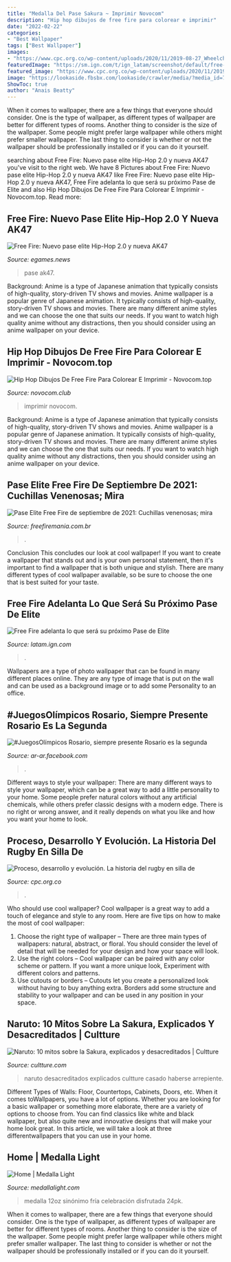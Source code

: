 ```yaml
---
title: "Medalla Del Pase Sakura ~ Imprimir Novocom"
description: "Hip hop dibujos de free fire para colorear e imprimir"
date: "2022-02-22"
categories:
- "Best Wallpaper"
tags: ["Best Wallpaper"]
images:
- "https://www.cpc.org.co/wp-content/uploads/2020/11/2019-08-27_Wheelchair-Rugby_MJ_Lima2019_1032-2-2048x1365.jpg"
featuredImage: "https://sm.ign.com/t/ign_latam/screenshot/default/free-fire_y9vw.1280.jpg"
featured_image: "https://www.cpc.org.co/wp-content/uploads/2020/11/2019-08-27_Wheelchair-Rugby_MJ_Lima2019_1032-2-2048x1365.jpg"
image: "https://lookaside.fbsbx.com/lookaside/crawler/media/?media_id=702910316516311"
ShowToc: true
author: "Anais Beatty"
---
```



When it comes to wallpaper, there are a few things that everyone should consider. One is the type of wallpaper, as different types of wallpaper are better for different types of rooms. Another thing to consider is the size of the wallpaper. Some people might prefer large wallpaper while others might prefer smaller wallpaper. The last thing to consider is whether or not the wallpaper should be professionally installed or if you can do it yourself.

	

		
searching about Free Fire: Nuevo pase elite Hip-Hop 2.0 y nueva AK47 you've visit to the right web. We have 8 Pictures about Free Fire: Nuevo pase elite Hip-Hop 2.0 y nueva AK47 like Free Fire: Nuevo pase elite Hip-Hop 2.0 y nueva AK47, Free Fire adelanta lo que será su próximo Pase de Elite and also Hip Hop Dibujos De Free Fire Para Colorear E Imprimir - Novocom.top. Read more:
		
    
## Free Fire: Nuevo Pase Elite Hip-Hop 2.0 Y Nueva AK47

<img loading=lazy src="https://www.egames.news/__export/1601678403551/sites/debate/img/2020/10/02/120126843_3145698552205502_3299177006291574005_n_crop1601678236337.jpg_242310155.jpg" onerror="this.onerror=null;this.src='https://tse3.mm.bing.net/th?id=OIP.aIT5VAaeuRath-g4JkALXQHaEk&amp;pid=15.1';" alt="Free Fire: Nuevo pase elite Hip-Hop 2.0 y nueva AK47">

_Source: egames.news_

>pase ak47. 

	

Background: Anime is a type of Japanese animation that typically consists of high-quality, story-driven TV shows and movies.
Anime wallpaper is a popular genre of Japanese animation. It typically consists of high-quality, story-driven TV shows and movies. There are many different anime styles and we can choose the one that suits our needs. If you want to watch high quality anime without any distractions, then you should consider using an anime wallpaper on your device.

    
## Hip Hop Dibujos De Free Fire Para Colorear E Imprimir - Novocom.top

<img loading=lazy src="https://i0.wp.com/i.ytimg.com/vi/06lLa16oD8U/maxresdefault.jpg" onerror="this.onerror=null;this.src='https://tse2.mm.bing.net/th?id=OIP.7Q8kuJKawxRjB8lYQUooTgHaEK&amp;pid=15.1';" alt="Hip Hop Dibujos De Free Fire Para Colorear E Imprimir - Novocom.top">

_Source: novocom.club_

>imprimir novocom. 

	

Background: Anime is a type of Japanese animation that typically consists of high-quality, story-driven TV shows and movies.
Anime wallpaper is a popular genre of Japanese animation. It typically consists of high-quality, story-driven TV shows and movies. There are many different anime styles and we can choose the one that suits our needs. If you want to watch high quality anime without any distractions, then you should consider using an anime wallpaper on your device.

    
## Pase Elite Free Fire De Septiembre De 2021: Cuchillas Venenosas; Mira

<img loading=lazy src="https://www.freefiremania.com.br/images/noticias/F9BBE6BA-0DF3-4D54-AD1A-B9F4D0B0559D.jpg" onerror="this.onerror=null;this.src='https://tse3.mm.bing.net/th?id=OIP.Uz10hSJwtaLkJosgGY2OkQHaEK&amp;pid=15.1';" alt="Pase Elite Free Fire de septiembre de 2021: Cuchillas venenosas; mira">

_Source: freefiremania.com.br_

>. 

	

Conclusion
This concludes our look at cool wallpaper! If you want to create a wallpaper that stands out and is your own personal statement, then it's important to find a wallpaper that is both unique and stylish. There are many different types of cool wallpaper available, so be sure to choose the one that is best suited for your taste.

    
## Free Fire Adelanta Lo Que Será Su Próximo Pase De Elite

<img loading=lazy src="https://sm.ign.com/t/ign_latam/screenshot/default/free-fire_y9vw.1280.jpg" onerror="this.onerror=null;this.src='https://tse1.mm.bing.net/th?id=OIP.K6y7wgGeUZPFuXY9_h_OnwHaEK&amp;pid=15.1';" alt="Free Fire adelanta lo que será su próximo Pase de Elite">

_Source: latam.ign.com_

>. 

	



Wallpapers are a type of photo wallpaper that can be found in many different places online. They are any type of image that is put on the wall and can be used as a background image or to add some Personality to an office.

    
## ‪#JuegosOlímpicos Rosario, Siempre Presente Rosario Es La Segunda

<img loading=lazy src="https://lookaside.fbsbx.com/lookaside/crawler/media/?media_id=702910316516311" onerror="this.onerror=null;this.src='https://tse2.mm.bing.net/th?id=OIP.gx2_p-wgsBV-g1j2_MVrsQHaE9&amp;pid=15.1';" alt="‪#JuegosOlímpicos Rosario, siempre presente Rosario es la segunda">

_Source: ar-ar.facebook.com_

>. 

	

Different ways to style your wallpaper:
There are many different ways to style your wallpaper, which can be a great way to add a little personality to your home. Some people prefer natural colors without any artificial chemicals, while others prefer classic designs with a modern edge. There is no right or wrong answer, and it really depends on what you like and how you want your home to look.

    
## Proceso, Desarrollo Y Evolución. La Historia Del Rugby En Silla De

<img loading=lazy src="https://www.cpc.org.co/wp-content/uploads/2020/11/2019-08-27_Wheelchair-Rugby_MJ_Lima2019_1032-2-2048x1365.jpg" onerror="this.onerror=null;this.src='https://tse1.mm.bing.net/th?id=OIP.NmruwgcBTAY8LIbl5MZ4-AHaE8&amp;pid=15.1';" alt="Proceso, desarrollo y evolución. La historia del rugby en silla de">

_Source: cpc.org.co_

>. 

	

Who should use cool wallpaper?
Cool wallpaper is a great way to add a touch of elegance and style to any room. Here are five tips on how to make the most of cool wallpaper: 
1) Choose the right type of wallpaper – There are three main types of wallpapers: natural, abstract, or floral. You should consider the level of detail that will be needed for your design and how your space will look. 
2) Use the right colors – Cool wallpaper can be paired with any color scheme or pattern. If you want a more unique look, Experiment with different colors and patterns. 
3) Use cutouts or borders – Cutouts let you create a personalized look without having to buy anything extra. Borders add some structure and stability to your wallpaper and can be used in any position in your space.

    
## Naruto: 10 Mitos Sobre La Sakura, Explicados Y Desacreditados | Cultture

<img loading=lazy src="https://www.cultture.com/pics/2020/10/naruto-10-mitos-sobre-la-sakura-explicados-y-desacreditados-7.jpg" onerror="this.onerror=null;this.src='https://tse2.mm.bing.net/th?id=OIP.UtgDgMGl9DO8Pr62gfU23wHaDt&amp;pid=15.1';" alt="Naruto: 10 mitos sobre la Sakura, explicados y desacreditados | Cultture">

_Source: cultture.com_

>naruto desacreditados explicados cultture casado haberse arrepiente. 

	

Different Types of Walls: Floor, Countertops, Cabinets, Doors, etc.
When it comes toWallpapers, you have a lot of options. Whether you are looking for a basic wallpaper or something more elaborate, there are a variety of options to choose from. You can find classics like white and black wallpaper, but also quite new and innovative designs that will make your home look great. In this article, we will take a look at three differentwallpapers that you can use in your home.

    
## Home | Medalla Light

<img loading=lazy src="https://admin.medallalight.com/wp-content/uploads/2020/03/BOTTLE-1.png" onerror="this.onerror=null;this.src='https://tse1.mm.bing.net/th?id=OIP.b-QzU2EF2iaP2dBaUNH0cgAAAA&amp;pid=15.1';" alt="Home | Medalla Light">

_Source: medallalight.com_

>medalla 12oz sinónimo fría celebración disfrutada 24pk. 

	

When it comes to wallpaper, there are a few things that everyone should consider. One is the type of wallpaper, as different types of wallpaper are better for different types of rooms. Another thing to consider is the size of the wallpaper. Some people might prefer large wallpaper while others might prefer smaller wallpaper. The last thing to consider is whether or not the wallpaper should be professionally installed or if you can do it yourself.


